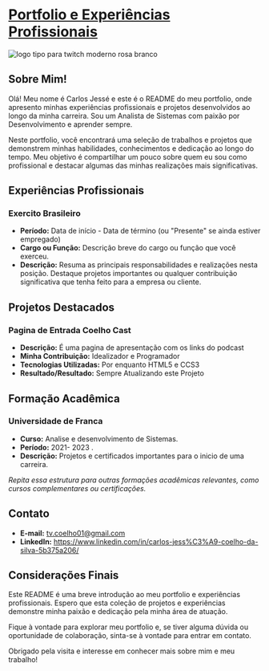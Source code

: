 
# [Portfolio e Experiências Profissionais ](https://carlosjessecoelho.vercel.app/)

![logo tipo para twitch moderno rosa branco ](https://github.com/RECCOELHO/MeuPortfolio/assets/63757384/bb3bbd73-3d77-4fab-a752-ede28f5ec1b1)

## Sobre Mim!

Olá! Meu nome é Carlos Jessé e este é o README do meu portfolio, onde apresento minhas experiências profissionais e projetos desenvolvidos ao longo da minha carreira. Sou um Analista de Sistemas com paixão por Desenvolvimento e aprender sempre.

Neste portfolio, você encontrará uma seleção de trabalhos e projetos que demonstrem minhas habilidades, conhecimentos e dedicação ao longo do tempo. Meu objetivo é compartilhar um pouco sobre quem eu sou como profissional e destacar algumas das minhas realizações mais significativas.

## Experiências Profissionais

### Exercito Brasileiro

- **Período:** Data de início - Data de término (ou "Presente" se ainda estiver empregado)
- **Cargo ou Função:** Descrição breve do cargo ou função que você exerceu.
- **Descrição:** Resuma as principais responsabilidades e realizações nesta posição. Destaque projetos importantes ou qualquer contribuição significativa que tenha feito para a empresa ou cliente.


## Projetos Destacados

### Pagina de Entrada Coelho Cast

- **Descrição:** É uma pagina de apresentação com os links do podcast
- **Minha Contribuição:** Idealizador e Programador
- **Tecnologias Utilizadas:** Por enquanto HTML5 e CCS3
- **Resultado/Resultado:** Sempre Atualizando este Projeto



## Formação Acadêmica

### Universidade de Franca

- **Curso:** Analise e desenvolvimento de Sistemas.
- **Período:** 2021- 2023 .
- **Descrição:** Projetos e certificados importantes para o inicio de uma carreira.

*Repita essa estrutura para outras formações acadêmicas relevantes, como cursos complementares ou certificações.*

## Contato

- **E-mail:** tv.coelho01@gmail.com
- **LinkedIn:** https://www.linkedin.com/in/carlos-jess%C3%A9-coelho-da-silva-5b375a206/

## Considerações Finais

Este README é uma breve introdução ao meu portfolio e experiências profissionais. Espero que esta coleção de projetos e experiências demonstre minha paixão e dedicação pela minha área de atuação.

Fique à vontade para explorar meu portfolio e, se tiver alguma dúvida ou oportunidade de colaboração, sinta-se à vontade para entrar em contato.

Obrigado pela visita e interesse em conhecer mais sobre mim e meu trabalho!

